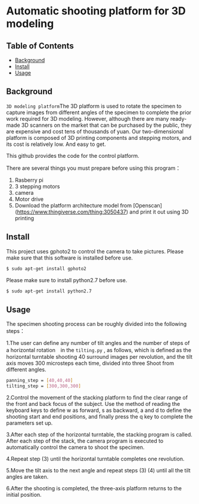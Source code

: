 # Automatic shooting platform for 3D modeling


## Table of Contents

- [Background](#Background)
- [Install](#Install)
- [Usage](#Usage)


## Background

`3D modeling platform`The 3D platform is used to rotate the specimen to capture images from different angles of the specimen to complete the prior work required for 3D modeling. However, although there are many ready-made 3D scanners on the market that can be purchased by the public, they are expensive and cost tens of thousands of yuan. Our two-dimensional platform is composed of 3D printing components and stepping motors, and its cost is relatively low. And easy to get.

This github provides the code for the control platform.


There are several things you must prepare before using this program：

1. Rasberry pi
2. 3 stepping motors
3. camera
4. Motor drive
5. Download the platform architecture model from [Openscan] (https://www.thingiverse.com/thing:3050437) and print it out using 3D printing

## Install

This project uses gphoto2 to control the camera to take pictures. Please make sure that this software is installed before use.

```sh
$ sudo apt-get install gphoto2
```
Please make sure to install python2.7 before use.

```sh
$ sudo apt-get install python2.7
```

##  Usage

The specimen shooting process can be roughly divided into the following steps：

1.The user can define any number of tilt angles and the number of steps of a horizontal rotation　in the `tilting.py` , as follows, which is defined as the horizontal turntable shooting 40 surround images per revolution, and the tilt axis moves 300 microsteps each time, divided into three Shoot from different angles.

```sh
panning_step = [40,40,40]
tilting_step = [300,300,300]
```
2.Control the movement of the stacking platform to find the clear range of the front and back focus of the subject. Use the method of reading the keyboard keys to define w as forward, s as backward, a and d to define the shooting start and end positions, and finally press the q key to complete the parameters set up.

3.After each step of the horizontal turntable, the stacking program is called. After each step of the stack, the camera program is executed to automatically control the camera to shoot the specimen.

4.Repeat step (3) until the horizontal turntable completes one revolution.

5.Move the tilt axis to the next angle and repeat steps (3) (4) until all the tilt angles are taken. 

6.After the shooting is completed, the three-axis platform returns to the initial position.
